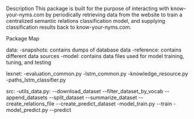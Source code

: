 Description
This package is built for the purpose of interacting with know-your-nyms.com by periodically retrieving data from the website to train a centralized semantic relations classification model, and supplying classification results back to know-your-nyms.com. 


Package Map

data:
-snapshots: contains dumps of database data
-reference: contains different data sources
-model: contains data files used for model training, tuning, and testing

lexnet:
-evaluation_common.py
-lstm_common.py
-knowledge_resource.py
-paths_lstm_classifier.py

src:
-utils_data.py:
--download_dataset
--filter_dataset_by_vocab
--append_datasets
--split_dataset
--summarize_dataset
--create_relations_file 
--create_predict_dataset
-model_train.py
--train
-model_predict.py
--predict

